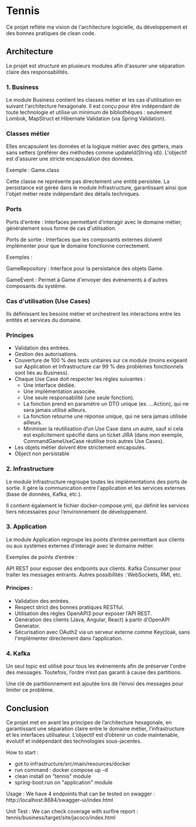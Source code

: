# Tennis
Ce projet reflète ma vision de l'architecture logicielle, du développement et des bonnes pratiques de clean code.

## Architecture
Le projet est structuré en plusieurs modules afin d'assurer une séparation claire des responsabilités.

###  1. Business
   Le module Business contient les classes métier et les cas d'utilisation en suivant l'architecture hexagonale. Il est conçu pour être indépendant de toute technologie et utilise un minimum de bibliothèques : seulement Lombok, MapStruct et Hibernate Validation (via Spring Validation).

### Classes métier
Elles encapsulent les données et la logique métier avec des getters, mais sans setters (préférer des méthodes comme updateId(String id)). L'objectif est d'assurer une stricte encapsulation des données.

Exemple : Game.class

Cette classe ne représente pas directement une entité persistée.
La persistance est gérée dans le module Infrastructure, garantissant ainsi que l'objet métier reste indépendant des détails techniques.

### Ports
Ports d'entrée : Interfaces permettant d'interagir avec le domaine métier, généralement sous forme de cas d'utilisation.

Ports de sortie : Interfaces que les composants externes doivent implémenter pour que le domaine fonctionne correctement.

Exemples :

GameRepository : Interface pour la persistance des objets Game.

GameEvent : Permet à Game d'envoyer des événements à d'autres composants du système.

### Cas d'utilisation (Use Cases)
Ils définissent les besoins métier et orchestrent les interactions entre les entités et services du domaine.

### Principes

- Validation des entrées.
- Gestion des autorisations.
- Couverture de 100 % des tests unitaires sur ce module (moins exigeant sur Application et Infrastructure car 99 % des problèmes fonctionnels sont liés au Business).
- Chaque Use Case doit respecter les règles suivantes :
  - Une interface dédiée.
  - Une implémentation associée.
  - Une seule responsabilité (une seule fonction).
  - La fonction prend en paramètre un DTO unique (ex. ...Action), qui ne sera jamais utilisé ailleurs.
  - La fonction retourne une réponse unique, qui ne sera jamais utilisée ailleurs.
  - Minimiser la réutilisation d’un Use Case dans un autre, sauf si cela est explicitement spécifié dans un ticket JIRA (dans mon exemple, CommandGameUseCase réutilise trois autres Use Cases).
- Les objets métier doivent être strictement encapsulés.
- Object non persistable

### 2. Infrastructure
   Le module Infrastructure regroupe toutes les implémentations des ports de sortie. Il gère la communication entre l'application et les services externes (base de données, Kafka, etc.).

Il contient également le fichier docker-compose.yml, qui définit les services tiers nécessaires pour l’environnement de développement.


### 3. Application
   Le module Application regroupe les points d’entrée permettant aux clients ou aux systèmes externes d’interagir avec le domaine métier.

Exemples de points d’entrée :

API REST pour exposer des endpoints aux clients.
Kafka Consumer pour traiter les messages entrants.
Autres possibilités : WebSockets, RMI, etc.

#### Principes :

- Validation des entrées.
- Respect strict des bonnes pratiques RESTful.
- Utilisation des règles OpenAPI3 pour exposer l’API REST.
- Génération des clients (Java, Angular, React) à partir d'OpenAPI Generator.
- Sécurisation avec OAuth2 via un serveur externe comme Keycloak, sans l'implémenter directement dans l’application.

### 4. Kafka
Un seul topic est utilisé pour tous les événements afin de préserver l'ordre des messages.
Toutefois, l’ordre n’est pas garanti à cause des partitions.

Une clé de partitionnement est ajoutée lors de l’envoi des messages pour limiter ce problème.

## Conclusion

Ce projet met en avant les principes de l’architecture hexagonale, en garantissant une séparation claire entre le domaine métier, l’infrastructure et les interfaces utilisateur. L’objectif est d’obtenir un code maintenable, évolutif et indépendant des technologies sous-jacentes.

How to start : 
- got to infrastructure/src/main/resources/docker
- run command : docker compose up -d
- clean install on "tennis" module
- spring-boot:run on "application" module

Usage : 
We have 4 endpoints that can be tested on swagger : http://localhost:8684/swagger-ui/index.html

Unit Test :
We can check coverage with surfire report : tennis/business/target/site/jacoco/index.html

